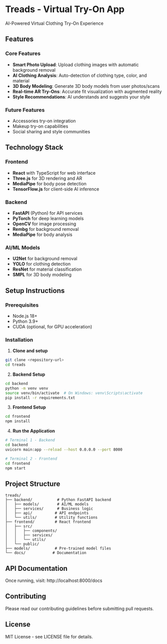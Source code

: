 # Treads - Virtual Try-On App
AI-Powered Virtual Clothing Try-On Experience

## Features

### Core Features
- **Smart Photo Upload**: Upload clothing images with automatic background removal
- **AI Clothing Analysis**: Auto-detection of clothing type, color, and material
- **3D Body Modeling**: Generate 3D body models from user photos/scans
- **Real-time AR Try-Ons**: Accurate fit visualization with augmented reality
- **Style Recommendations**: AI understands and suggests your style

### Future Features
- Accessories try-on integration
- Makeup try-on capabilities
- Social sharing and style communities

## Technology Stack

### Frontend
- **React** with TypeScript for web interface
- **Three.js** for 3D rendering and AR
- **MediaPipe** for body pose detection
- **TensorFlow.js** for client-side AI inference

### Backend
- **FastAPI** (Python) for API services
- **PyTorch** for deep learning models
- **OpenCV** for image processing
- **Rembg** for background removal
- **MediaPipe** for body analysis

### AI/ML Models
- **U2Net** for background removal
- **YOLO** for clothing detection
- **ResNet** for material classification
- **SMPL** for 3D body modeling

## Setup Instructions

### Prerequisites
- Node.js 18+
- Python 3.9+
- CUDA (optional, for GPU acceleration)

### Installation

1. **Clone and setup**
```bash
git clone <repository-url>
cd treads
```

2. **Backend Setup**
```bash
cd backend
python -m venv venv
source venv/bin/activate  # On Windows: venv\Scripts\activate
pip install -r requirements.txt
```

3. **Frontend Setup**
```bash
cd frontend
npm install
```

4. **Run the Application**
```bash
# Terminal 1 - Backend
cd backend
uvicorn main:app --reload --host 0.0.0.0 --port 8000

# Terminal 2 - Frontend
cd frontend
npm start
```

## Project Structure
```
treads/
├── backend/           # Python FastAPI backend
│   ├── models/        # AI/ML models
│   ├── services/      # Business logic
│   ├── api/          # API endpoints
│   └── utils/        # Utility functions
├── frontend/         # React frontend
│   ├── src/
│   │   ├── components/
│   │   ├── services/
│   │   └── utils/
│   └── public/
├── models/           # Pre-trained model files
└── docs/            # Documentation
```

## API Documentation
Once running, visit: http://localhost:8000/docs

## Contributing
Please read our contributing guidelines before submitting pull requests.

## License
MIT License - see LICENSE file for details.
